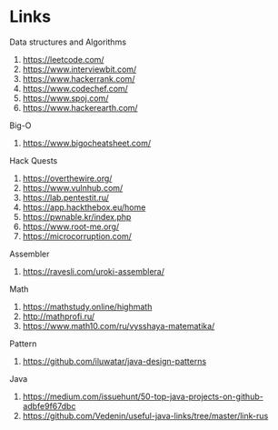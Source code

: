 # Links
Data structures and Algorithms
1. https://leetcode.com/
2. https://www.interviewbit.com/
3. https://www.hackerrank.com/
4. https://www.codechef.com/
5. https://www.spoj.com/
6. https://www.hackerearth.com/

Big-O
1. https://www.bigocheatsheet.com/

Hack Quests
1. https://overthewire.org/
2. https://www.vulnhub.com/
3. https://lab.pentestit.ru/
4. https://app.hackthebox.eu/home
5. https://pwnable.kr/index.php
6. https://www.root-me.org/
7. https://microcorruption.com/

Assembler
1. https://ravesli.com/uroki-assemblera/

Math
1. https://mathstudy.online/highmath
2. http://mathprofi.ru/
3. https://www.math10.com/ru/vysshaya-matematika/

Pattern
1. https://github.com/iluwatar/java-design-patterns

Java
1. https://medium.com/issuehunt/50-top-java-projects-on-github-adbfe9f67dbc
2. https://github.com/Vedenin/useful-java-links/tree/master/link-rus
